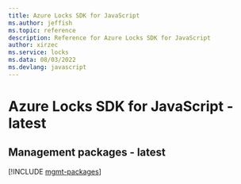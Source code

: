 ```yaml
---
title: Azure Locks SDK for JavaScript
ms.author: jeffish
ms.topic: reference
description: Reference for Azure Locks SDK for JavaScript
author: xirzec
ms.service: locks
ms.data: 08/03/2022
ms.devlang: javascript
---
```

# Azure Locks SDK for JavaScript - latest

## Management packages - latest
[!INCLUDE [mgmt-packages](locks-mgmt-index.md)]